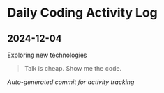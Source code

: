 # Daily Coding Activity Log

## 2024-12-04

Exploring new technologies

> Talk is cheap. Show me the code.

*Auto-generated commit for activity tracking*
